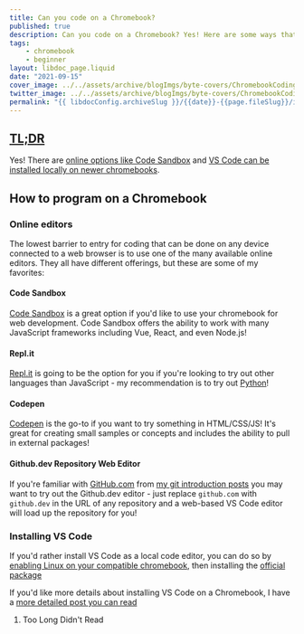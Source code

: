 ```yaml
---
title: Can you code on a Chromebook?
published: true
description: Can you code on a Chromebook? Yes! Here are some ways that you can start programming on a Chromebook - including no-installation options!
tags:
    - chromebook
    - beginner
layout: libdoc_page.liquid
date: "2021-09-15"
cover_image: ../../assets/archive/blogImgs/byte-covers/ChromebookCoding.png
twitter_image: ../../assets/archive/blogImgs/byte-covers/ChromebookCoding.png
permalink: "{{ libdocConfig.archiveSlug }}/{{date}}-{{page.fileSlug}}/index.html"
---
```


<h2 id="tldr"> <a href="#tldr" aria-describedby="fn-1">TL;DR</a></h2>

Yes! There are [online options like Code Sandbox](https://codesandbox.io/) and [VS Code can be installed locally on newer chromebooks](https://terabytetiger.com/lessons//chromebook-coding-kickoff/).

## How to program on a Chromebook

### Online editors

The lowest barrier to entry for coding that can be done on any device connected to a web browser is to use one of the many available online editors. They all have different offerings, but these are some of my favorites:

#### Code Sandbox

[Code Sandbox](https://codesandbox.io/) is a great option if you'd like to use your chromebook for web development. Code Sandbox offers the ability to work with many JavaScript frameworks including Vue, React, and even Node.js!

#### Repl.it

[Repl.it](https://replit.com/) is going to be the option for you if you're looking to try out other languages than JavaScript - my recommendation is to try out [Python](https://replit.com/languages/python3)!

#### Codepen

[Codepen](https://codepen.io) is the go-to if you want to try something in HTML/CSS/JS! It's great for creating small samples or concepts and includes the ability to pull in external packages!

#### Github.dev Repository Web Editor

If you're familiar with [GitHub.com](https://github.com) from [my git introduction posts](https://terabytetiger.com/lessons/crash-course-git-lingo/) you may want to try out the Github.dev editor - just replace `github.com` with `github.dev` in the URL of any repository and a web-based VS Code editor will load up the repository for you!

### Installing VS Code

If you'd rather install VS Code as a local code editor, you can do so by [enabling Linux on your compatible chromebook](https://support.google.com/chromebook/answer/9145439?hl=en), then installing the [official package](https://code.visualstudio.com/download)

If you'd like more details about installing VS Code on a Chromebook, I have a [more detailed post you can read](https://terabytetiger.com/lessons/chromebook-coding-kickoff/)

<ol>
  <li id="fn-1"> Too Long Didn't Read</li>
</ol>
